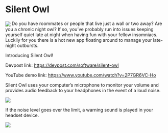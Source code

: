 # Silent Owl
<img src="src\java\images\icon3.png" align = "center" style="margin: 0 auto;" />
Do you have roommates or people that live just a wall or two away? Are you a chronic night owl?
If so, you’ve probably run into issues keeping yourself quiet late at night when having fun with your fellow insomniacs.  Luckily for you there is a hot new app floating around to manage your late-night outbursts.

Introducing Silent Owl!

Devpost link: https://devpost.com/software/silent-owl

YouTube demo link: https://www.youtube.com/watch?v=2P7GR6VC-Ho

Silent Owl uses your computer’s microphone to monitor your volume and provides audio feedback to your headphones in the event of a loud noise.

<img src="src\java\images\silentowl1.png" align = "center" style="margin: 0 auto;" />

If the noise level goes over the limit, a warning sound is played in your headset device.

<img src="src\java\images\silentowl4.png" align = "center" style="margin: 0 auto;" />
